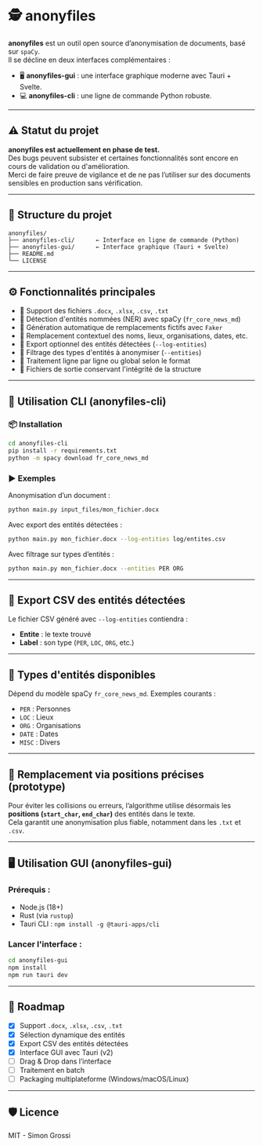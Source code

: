 
# 🕵️ anonyfiles

**anonyfiles** est un outil open source d’anonymisation de documents, basé sur `spaCy`.  
Il se décline en deux interfaces complémentaires :

- 🖥️ **anonyfiles-gui** : une interface graphique moderne avec Tauri + Svelte.
- 💻 **anonyfiles-cli** : une ligne de commande Python robuste.

---

## ⚠️ Statut du projet

**anonyfiles est actuellement en phase de test.**  
Des bugs peuvent subsister et certaines fonctionnalités sont encore en cours de validation ou d'amélioration.  
Merci de faire preuve de vigilance et de ne pas l’utiliser sur des documents sensibles en production sans vérification.

---

## 📁 Structure du projet

```
anonyfiles/
├── anonyfiles-cli/      ← Interface en ligne de commande (Python)
├── anonyfiles-gui/      ← Interface graphique (Tauri + Svelte)
├── README.md
└── LICENSE
```

---

## ⚙️ Fonctionnalités principales

- 📄 Support des fichiers `.docx`, `.xlsx`, `.csv`, `.txt`
- 🤖 Détection d'entités nommées (NER) avec spaCy (`fr_core_news_md`)
- 🧠 Génération automatique de remplacements fictifs avec `Faker`
- 🔐 Remplacement contextuel des noms, lieux, organisations, dates, etc.
- 📝 Export optionnel des entités détectées (`--log-entities`)
- 🎯 Filtrage des types d'entités à anonymiser (`--entities`)
- 📂 Traitement ligne par ligne ou global selon le format
- 💾 Fichiers de sortie conservant l'intégrité de la structure

---

## 🚀 Utilisation CLI (anonyfiles-cli)

### 📦 Installation

```bash
cd anonyfiles-cli
pip install -r requirements.txt
python -m spacy download fr_core_news_md
```

### ▶️ Exemples

Anonymisation d’un document :
```bash
python main.py input_files/mon_fichier.docx
```

Avec export des entités détectées :
```bash
python main.py mon_fichier.docx --log-entities log/entites.csv
```

Avec filtrage sur types d’entités :
```bash
python main.py mon_fichier.docx --entities PER ORG
```

---

## 📝 Export CSV des entités détectées

Le fichier CSV généré avec `--log-entities` contiendra :
- **Entite** : le texte trouvé
- **Label** : son type (`PER`, `LOC`, `ORG`, etc.)

---

## 🔧 Types d'entités disponibles

Dépend du modèle spaCy `fr_core_news_md`. Exemples courants :
- `PER` : Personnes
- `LOC` : Lieux
- `ORG` : Organisations
- `DATE` : Dates
- `MISC` : Divers

---

## 🧠 Remplacement via positions précises (prototype)

Pour éviter les collisions ou erreurs, l’algorithme utilise désormais les **positions (`start_char`, `end_char`)** des entités dans le texte.  
Cela garantit une anonymisation plus fiable, notamment dans les `.txt` et `.csv`.

---

## 🖥️ Utilisation GUI (anonyfiles-gui)

### Prérequis :
- Node.js (18+)
- Rust (via `rustup`)
- Tauri CLI : `npm install -g @tauri-apps/cli`

### Lancer l'interface :
```bash
cd anonyfiles-gui
npm install
npm run tauri dev
```

---

## 🚧 Roadmap

- [x] Support `.docx`, `.xlsx`, `.csv`, `.txt`
- [x] Sélection dynamique des entités
- [x] Export CSV des entités détectées
- [x] Interface GUI avec Tauri (v2)
- [ ] Drag & Drop dans l’interface
- [ ] Traitement en batch
- [ ] Packaging multiplateforme (Windows/macOS/Linux)

---

## 🛡️ Licence

MIT - Simon Grossi
